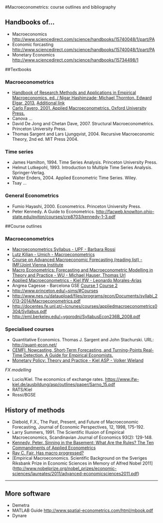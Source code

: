 #Macroeconometrics: course outlines and bibliography

## Handbooks of...
* Macroeconomics <http://www.sciencedirect.com/science/handbooks/15740048/1/part/PA>
* Economic forcasting <http://www.sciencedirect.com/science/handbooks/15740048/1/part/PA>
* Monetary Economics <http://www.sciencedirect.com/science/handbooks/15734498/1>

##Textbooks

### Macroeconometrics
* [Handbook of Research Methods and Applications in Empirical Macroeconomics. ed. / Nigar Hashimzade; Michael Thornton. Edward Elgar, 2013.](http://www.gbv.de/dms/zbw/744012678.pdf) [Additional link](https://www.e-elgar.com/shop/handbook-of-research-methods-and-applications-in-empirical-macroeconomics?___website=uk_warehouse)
* [Carlo Favero, 2001. Applied Macroeconometrics. Oxford University Press.](http://www.bseu.by/russian/faculty5/stat/docs/4/Favero-Applied%20Macroeconometrics.pdf)
* Canova ...
* David De Jong and Chetan Dave, 2007. Structural Macroeconometrics. Princeton University Press.
* Thomas Sargent and Lars Ljungqvist, 2004. Recursive Macroeconomic Theory, 2nd ed. MIT Press 2004.

### Time series
* James Hamilton, 1994. Time Series Analysis. Princeton University Press.
* Helmut Lutkepohl, 1993. Introduction to Multiple Time Series Analysis. Springer-Verlag.
* Walter Enders, 2004. Applied Econometric Time Series. Wiley. 
* Tsay ...

### General Econometrics
* Fumio Hayashi, 2000. Econometrics. Princeton University Press.
* Peter Kennedy. A Guide to Econometrics. http://facweb.knowlton.ohio-state.edu/pviton/courses/crp8703/kennedy-1-3.pdf

##Course outlines  
### Macroeconometrics  
* [Macroeconometrics Syllabus - UPF - Barbara Rossi](http://www.econ.upf.edu/~brossi/SyllabusUPFFall2013.pdf)
* [Lutz Kilian - Umich - Macroeconometrics](http://www-personal.umich.edu/~lkilian/syll676.pdf)
* [Course on Advanced Macroeconomic Forecasting (reading list) - IMF/Joint Vienna Institute](http://www.jvi.org/uploads/tx_abajvicoursemanager/Reading_List_-_MFA_JV14.09_01.pdf)
* [Macro Econometrics: Forecasting and Macroeconometric Modelling in Theory and Practice - WU - Michael Hauser, Thomas Url](http://statmath.wu.ac.at/~hauser/LVs/SE_MacroEconometrics/SS14/outline_01.pdf)
* [Applied Macroeconometrics - Kiel IfW - Leonardo Morales-Arias](https://www.ifw-kiel.de/ausbildung/asp/outlines/paper/morales-2016)
* Angrea Cagesse - Barcelona GSE [Course 1](http://www.barcelonagse.eu/tmp/pdf/12E013_Advanced_Macroeconomics_II.pdf) [Course 2](http://www.researchgate.net/publication/227467495_Applied_Macroeconometrics)
* http://www.princeton.edu/~sims/#Courses
* http://www.nes.ru/dataupload/files/programs/econ/Documents/syllabi_2013-2014/Macroeconometrics.pdf
* http://docentes.fe.unl.pt/~lcnunes/courses/appliedmacroeconometrics0304/Syllabus.pdf
* http://eml.berkeley.edu/~ygorodni/SyllabusEcon236B_2008.pdf

### Specialised courses 
* Quantitative Economics.  Thomas J. Sargent and John Stachurski. URL: <http://quant-econ.net/>
* [CEMFI. Nowcasting, Short-Term Forecasting, and Turning-Points Real-Time Detection. A Guide for Empirical Economists.](http://www.cemfi.es/studies/css/course.asp?c=14)
* [Monetary Policy: Theory and Practice - Kiel ASP - Volker Wieland](https://www.ifw-kiel.de/ausbildung/asp/outlines/paper/Wieland2014.pdf)

*FX modelling*
- Lucio/Kiel. The economics of exchange rates. https://www.ifw-kiel.de/ausbildung/asp/outlines/paper/Sarno_15.pdf
- RATS/Kiel
- Rossi/BGSE

## History of methods
* Diebold, F.X., The Past, Present, and Future of Macroeconomic Forecasting, Journal of Economic Perspectives, 12, 1998, 175-192. 
* Larry Summers, 1991. The Scientific Illusion of Empirical Macroeconomics, Scandinavian Journal of Economics 93(2): 129-148. 
* [Kennedy, Peter. Sinning in the Basement: What Are the Rules? The Ten Commandments of Applied Econometrics](http://www.stat.columbia.edu/~gelman/stuff_for_blog/KennedyJEconomicSurveys2002.pdf)
* [Ray C. Fair. Has macro progressed?](http://fairmodel.econ.yale.edu/mmm/mmsecond/2009c.pdf)
* [Empirical Macroeconomics. Scientific Background on the Sveriges Riksbank Prize in Economic Sciences in Memory of Alfred Nobel 2011] (http://www.nobelprize.org/nobel_prizes/economic-sciences/laureates/2011/advanced-economicsciences2011.pdf)

-----------------

## More software
* Demetra
* MATLAB Guide http://www.spatial-econometrics.com/html/mbook.pdf
* Dynare
